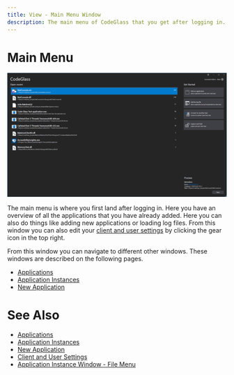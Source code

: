 ```yaml
---
title: View - Main Menu Window
description: The main menu of CodeGlass that you get after logging in. 
---
```

# Main Menu
![assets/img/mainwindow/Applications.png](../../assets/img/MainMenu/Applications.png)

The main menu is where you first land after logging in. Here you have an overview of all the applications that you have already added. Here you can also do things like adding new applications or loading log files.
From this window you can also edit your [client and user settings](clientusersettingswindow.md) by clicking the gear icon in the top right.

From this window you can navigate to different other windows. These windows are described on the following pages.
- [Applications](mainwindow/application.md)
- [Application Instances](mainwindow/applicationInstance.md)
- [New Application](mainwindow/newapplication.md)

# See Also
 - [Applications](mainwindow/application.md)
 - [Application Instances](mainwindow/applicationInstance.md)
 - [New Application](mainwindow/newapplication.md)
 - [Client and User Settings](clientusersettingswindow.md)
 - [Application Instance Window - File Menu](ApplicationInstanceDockWindow/Menubar.md#file-menu)